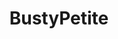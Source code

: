 ---
title: BustyPetite
crosslinks:
- TastefulBeauties
- nsfw
- gonewild
- BiggerThanYouThought
- SophieMudd
- BustyNaturalPornstars
- RealGirls
- NSFW_GIF
- EmilyAgnes
- NudieWorld
- curvy
- nuttinhere
- Jenya_D
- Boltontits
- Jenna_Jade
- TittyDrop
- JavDownloadCenter
- stocking_paradise
- whynotasource
---